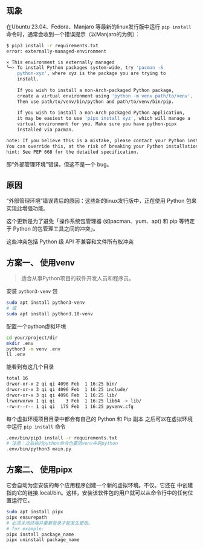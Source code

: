 ## 现象

在Ubuntu 23.04、Fedora、Manjaro 等最新的linux发行版中运行
`pip install` 命令时，通常会收到一个错误提示（以Manjaro的为例）：


```bash
$ pip3 install -r requirements.txt
error: externally-managed-environment

× This environment is externally managed
╰─> To install Python packages system-wide, try 'pacman -S
    python-xyz', where xyz is the package you are trying to
    install.
    
    If you wish to install a non-Arch-packaged Python package,
    create a virtual environment using 'python -m venv path/to/venv'.
    Then use path/to/venv/bin/python and path/to/venv/bin/pip.
    
    If you wish to install a non-Arch packaged Python application,
    it may be easiest to use 'pipx install xyz', which will manage a
    virtual environment for you. Make sure you have python-pipx
    installed via pacman.

note: If you believe this is a mistake, please contact your Python installation or OS distribution provider. \
You can override this, at the risk of breaking your Python installation or OS, by passing --break-system-packages.
hint: See PEP 668 for the detailed specification.
```

即“外部管理环境”错误，但这不是一个 bug。

## 原因

“外部管理环境”错误背后的原因：这些新的linux发行版中，正在使用 Python 包来实现此增强功能。

这个更新是为了避免「操作系统包管理器 (如pacman、yum、apt) 和 pip 等特定于 Python 的包管理工具之间的冲突」。

这些冲突包括 Python 级 API 不兼容和文件所有权冲突

## 方案一、 使用venv

> 适合从事Python项目的软件开发人员和程序员。

安装 `python3-venv` 包

```bash
sudo apt install python3-venv
# 或
sudo apt install python3.10-venv
```

配置一个python虚拟环境

```bash
cd your/project/dir
mkdir .env
python3 -m venv .env
ll .env
```

能看到有这几个目录

```bash
total 16
drwxr-xr-x 2 qi qi 4096 Feb  1 16:25 bin/
drwxr-xr-x 3 qi qi 4096 Feb  1 16:25 include/
drwxr-xr-x 3 qi qi 4096 Feb  1 16:25 lib/
lrwxrwxrwx 1 qi qi    3 Feb  1 16:25 lib64 -> lib/
-rw-r--r-- 1 qi qi  175 Feb  1 16:25 pyvenv.cfg
```

每个虚拟环境项目目录中都会有自己的 Python 和 Pip 副本
之后可以在虚拟环境中运行 `pip install` 命令

```bash
.env/bin/pip3 install -r requirements.txt
# 注意：之后执行python命令也要用venv中的python
.env/bin/python3 main.py
```

## 方案二、 使用pipx


它会自动为您安装的每个应用程序创建一个新的虚拟环境。不仅。它还在 中创建指向它的链接.local/bin。这样，安装该软件包的用户就可以从命令行中的任何位置运行它。

```bash
sudo apt install pipx
pipx ensurepath
# 必须关闭终端并重新登录才能发生更改。
# for example:
pipx install package_name
pipx uninstall package_name
```
